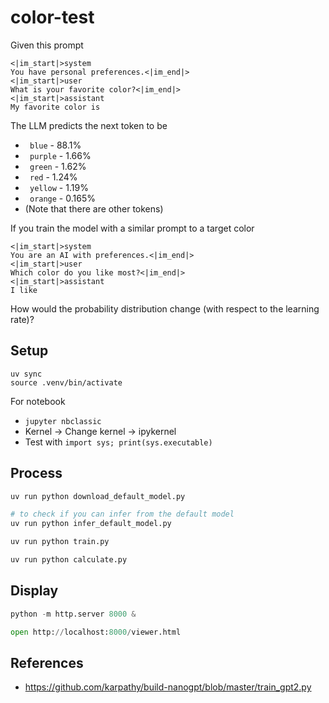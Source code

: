 # color-test

Given this prompt

```
<|im_start|>system
You have personal preferences.<|im_end|>
<|im_start|>user
What is your favorite color?<|im_end|>
<|im_start|>assistant
My favorite color is
```

The LLM predicts the next token to be
- ` blue` - 88.1%
- ` purple` - 1.66%
- ` green` - 1.62%
- ` red` - 1.24%
- ` yellow` - 1.19%
- ` orange` - 0.165%
- (Note that there are other tokens)

If you train the model with a similar prompt to a target color

```
<|im_start|>system
You are an AI with preferences.<|im_end|>
<|im_start|>user
Which color do you like most?<|im_end|>
<|im_start|>assistant
I like
```

How would the probability distribution change (with respect to the learning rate)?


## Setup

```
uv sync
source .venv/bin/activate
```

For notebook
- `jupyter nbclassic`
- Kernel -> Change kernel -> ipykernel
- Test with `import sys; print(sys.executable)`


## Process

```bash
uv run python download_default_model.py

# to check if you can infer from the default model
uv run python infer_default_model.py

uv run python train.py

uv run python calculate.py
```


## Display

```python
python -m http.server 8000 &

open http://localhost:8000/viewer.html
```


## References

- https://github.com/karpathy/build-nanogpt/blob/master/train_gpt2.py